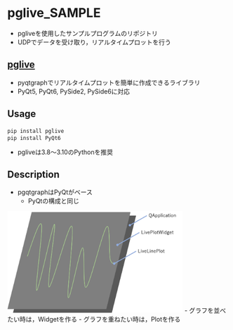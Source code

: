 # pglive_SAMPLE
- pgliveを使用したサンプルプログラムのリポジトリ
- UDPでデータを受け取り，リアルタイムプロットを行う
## [pglive](https://github.com/domarm-comat/pglive)
- pyqtgraphでリアルタイムプロットを簡単に作成できるライブラリ
- PyQt5, PyQt6, PySide2, PySide6に対応
## Usage
```
pip install pglive
pip install PyQt6
```
- pgliveは3.8〜3.10のPythonを推奨
## Description
- pgqtgraphはPyQtがベース
    - PyQtの構成と同じ
<img src="doc/configuration.png" width=400>
- グラフを並べたい時は，Widgetを作る
- グラフを重ねたい時は，Plotを作る
